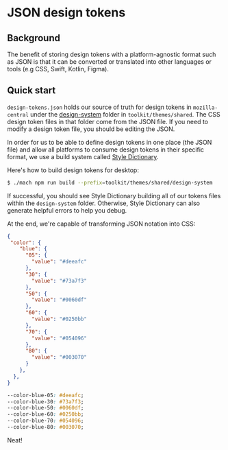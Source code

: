 # JSON design tokens
## Background
The benefit of storing design tokens with a platform-agnostic format such as JSON is that it can be converted or translated into other languages or tools (e.g CSS, Swift, Kotlin, Figma).

## Quick start
`design-tokens.json` holds our source of truth for design tokens in `mozilla-central` under the [design-system](https://searchfox.org/mozilla-central/source/toolkit/themes/shared/design-system) folder in `toolkit/themes/shared`. The CSS design token files in that folder come from the JSON file. If you need to modify a design token file, you should be editing the JSON.

In order for us to be able to define design tokens in one place (the JSON file) and allow all platforms to consume design tokens in their specific format, we use a build system called [Style Dictionary](https://amzn.github.io/style-dictionary/#/).

Here's how to build design tokens for desktop:

```sh
$ ./mach npm run build --prefix=toolkit/themes/shared/design-system
```

If successful, you should see Style Dictionary building all of our tokens files within the `design-system` folder. Otherwise, Style Dictionary can also generate helpful errors to help you debug.

At the end, we're capable of transforming JSON notation into CSS:

```json
{
 "color": {
    "blue": {
      "05": {
        "value": "#deeafc"
      },
      "30": {
        "value": "#73a7f3"
      },
      "50": {
        "value": "#0060df"
      },
      "60": {
        "value": "#0250bb"
      },
      "70": {
        "value": "#054096"
      },
      "80": {
        "value": "#003070"
      }
    },
  },
}
```

```css
--color-blue-05: #deeafc;
--color-blue-30: #73a7f3;
--color-blue-50: #0060df;
--color-blue-60: #0250bb;
--color-blue-70: #054096;
--color-blue-80: #003070;
```

Neat!

